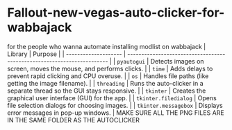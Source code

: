 # Fallout-new-vegas-auto-clicker-for-wabbajack
for the people who wanna automate installing modlist on wabbajack
 | Library              | Purpose                                                                 |
| -------------------- | ----------------------------------------------------------------------- |
| `pyautogui`          | Detects images on screen, moves the mouse, and performs clicks.         |
| `time`               | Adds delays to prevent rapid clicking and CPU overuse.                  |
| `os`                 | Handles file paths (like getting the image filename).                   |
| `threading`          | Runs the auto-clicker in a separate thread so the GUI stays responsive. |
| `tkinter`            | Creates the graphical user interface (GUI) for the app.                 |
| `tkinter.filedialog` | Opens file selection dialogs for choosing images.                       |
| `tkinter.messagebox` | Displays error messages in pop-up windows.                              |
 MAKE SURE ALL THE PNG FILES ARE IN THE SAME FOLDER AS THE AUTOCLICKER
